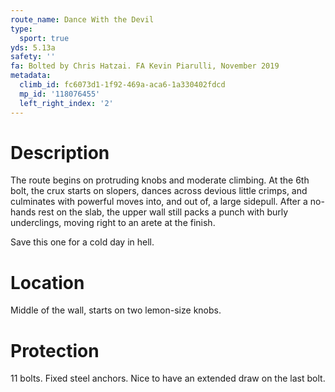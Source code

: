 ```yaml
---
route_name: Dance With the Devil
type:
  sport: true
yds: 5.13a
safety: ''
fa: Bolted by Chris Hatzai. FA Kevin Piarulli, November 2019
metadata:
  climb_id: fc6073d1-1f92-469a-aca6-1a330402fdcd
  mp_id: '118076455'
  left_right_index: '2'
---
```

# Description
The route begins on protruding knobs and moderate climbing. At the 6th bolt, the crux starts on slopers, dances across devious little crimps, and culminates with powerful moves into, and out of, a large sidepull. After a no-hands rest on the slab, the upper wall still packs a punch with burly underclings, moving right to an arete at the finish.

Save this one for a cold day in hell.

# Location
Middle of the wall, starts on two lemon-size knobs.

# Protection
11 bolts. Fixed steel anchors. Nice to have an extended draw on the last bolt.

